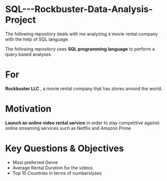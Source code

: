 # SQL---Rockbuster-Data-Analysis-Project
The following repository deals with me analyzing a movie rental company with the help of SQL language. 

The following repository uses **SQL programming language** to perform a query based analyses

# For
**Rockbuster LLC** , a movie
rental company that has stores around the world.

# Motivation
**Launch an online video rental service**
in order to stay competitive against online streaming services such as Netflix and Amazon Prime

# Key Questions & Objectives
- Most preferred Genre
- Average Rental Duration for the videos
- Top 10 Countries in terms of numberslyses

